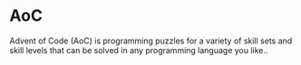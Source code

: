 # AoC
Advent of Code (AoC) is programming puzzles for a variety of skill sets and skill levels that can be solved in any programming language you like..
